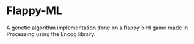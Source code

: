 # Flappy-ML

A genetic algorithm implementation done on a flappy bird game made in Processing using the Encog library.
